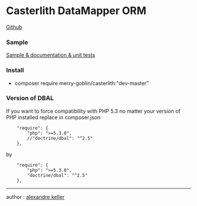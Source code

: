 Casterlith DataMapper ORM
========================

[Github](https://github.com/merry-goblin/casterlith-composer)

### Sample

[Sample & documentation & unit tests](https://github.com/merry-goblin/casterlith)

### Install

- composer require merry-goblin/casterlith:"dev-master"

### Version of DBAL

If you want to force compatibility with PHP 5.3 no matter your version of PHP installed replace in composer.json

```
    "require": {
        "php": ">=5.3.0",
        //"doctrine/dbal": "^2.5"
    },
```

by

```
    "require": {
        "php": ">=5.3.0",
        "doctrine/dbal": "^2.5"
    },
```

--------------------------

author : [alexandre keller](https://github.com/merry-goblin)
